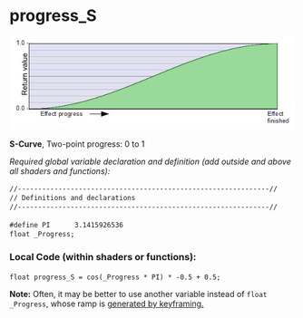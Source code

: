 # progress_S  
![](images/progress_S.png)  

**S-Curve**, Two-point progress: 0 to 1  
  
*Required global variable declaration and definition (add outside and above all shaders and functions):*
```` Code
//--------------------------------------------------------------//
// Definitions and declarations
//--------------------------------------------------------------//

#define PI      3.1415926536
float _Progress;
````  
  
### Local Code (within shaders or functions):  
```` Code
float progress_S = cos(_Progress * PI) * -0.5 + 0.5;
````
**Note:** Often, it may be better to use another variable instead of `float _Progress`, whose ramp is [generated by keyframing.](../../Basics/Variables_etc/Auto_synced/_Progress.md)
